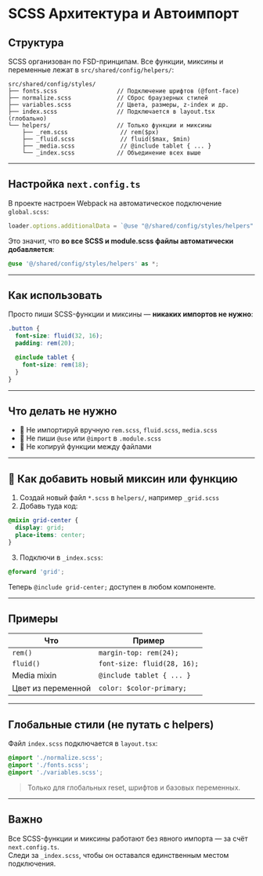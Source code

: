 # SCSS Архитектура и Автоимпорт

## Структура

SCSS организован по FSD-принципам. Все функции, миксины и переменные лежат в `src/shared/config/helpers/`:

```
src/shared/config/styles/
├── fonts.scss                 // Подключение шрифтов (@font-face)
├── normalize.scss             // Сброс браузерных стилей
├── variables.scss             // Цвета, размеры, z-index и др.
├── index.scss                 // Подключается в layout.tsx (глобально)
└── helpers/                   // Только функции и миксины
    ├── _rem.scss               // rem($px)
    ├── _fluid.scss             // fluid($max, $min)
    ├── _media.scss             // @include tablet { ... }
    └── _index.scss            // Объединение всех выше
```

---

## Настройка `next.config.ts`

В проекте настроен Webpack на автоматическое подключение `global.scss`:

```ts
loader.options.additionalData = `@use "@/shared/config/styles/helpers" as *;`
```

Это значит, что **во все SCSS и module.scss файлы автоматически добавляется**:

```scss
@use '@/shared/config/styles/helpers' as *;
```

---

## Как использовать

Просто пиши SCSS-функции и миксины — **никаких импортов не нужно**:

```scss
.button {
  font-size: fluid(32, 16);
  padding: rem(20);

  @include tablet {
    font-size: rem(18);
  }
}
```

---

## Что делать не нужно

- 🚫 Не импортируй вручную `rem.scss`, `fluid.scss`, `media.scss`
- 🚫 Не пиши `@use` или `@import` в `.module.scss`
- 🚫 Не копируй функции между файлами

---

## 🧱 Как добавить новый миксин или функцию

1. Создай новый файл `*.scss` в `helpers/`, например `_grid.scss`
2. Добавь туда код:

```scss
@mixin grid-center {
  display: grid;
  place-items: center;
}
```

3. Подключи в `_index.scss`:

```scss
@forward 'grid';
```

Теперь `@include grid-center;` доступен в любом компоненте.

---

## Примеры

| Что                | Пример                      |
| ------------------ | --------------------------- |
| `rem()`            | `margin-top: rem(24);`      |
| `fluid()`          | `font-size: fluid(28, 16);` |
| Media mixin        | `@include tablet { ... }`   |
| Цвет из переменной | `color: $color-primary;`    |

---

## Глобальные стили (не путать с helpers)

Файл `index.scss` подключается в `layout.tsx`:

```scss
@import './normalize.scss';
@import './fonts.scss';
@import './variables.scss';
```

> Только для глобальных reset, шрифтов и базовых переменных.

---

## Важно

Все SCSS-функции и миксины работают без явного импорта — за счёт `next.config.ts`.  
Следи за `_index.scss`, чтобы он оставался единственным местом подключения.

